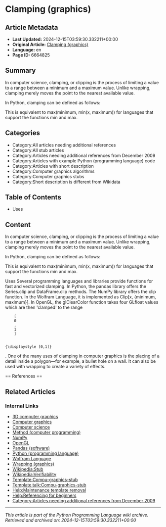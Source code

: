 # Clamping (graphics)

## Article Metadata

- **Last Updated:** 2024-12-15T03:59:30.332211+00:00
- **Original Article:** [Clamping (graphics)](https://en.wikipedia.org/wiki/Clamping_(graphics))
- **Language:** en
- **Page ID:** 6664825

## Summary

In computer science, clamping, or clipping is the process of limiting a value to a range between a minimum and a maximum value. Unlike wrapping, clamping merely moves the point to the nearest available value.

In Python, clamping can be defined as follows:

This is equivalent to max(minimum, min(x, maximum)) for languages that support the functions min and max.

## Categories

- Category:All articles needing additional references
- Category:All stub articles
- Category:Articles needing additional references from December 2009
- Category:Articles with example Python (programming language) code
- Category:Articles with short description
- Category:Computer graphics algorithms
- Category:Computer graphics stubs
- Category:Short description is different from Wikidata

## Table of Contents

- Uses

## Content

In computer science, clamping, or clipping is the process of limiting a value to a range between a minimum and a maximum value. Unlike wrapping, clamping merely moves the point to the nearest available value.

In Python, clamping can be defined as follows:

This is equivalent to max(minimum, min(x, maximum)) for languages that support the functions min and max.

Uses
Several programming languages and libraries provide functions for fast and vectorized clamping. In Python, the pandas library offers the Series.clip and DataFrame.clip methods. The NumPy library offers the clip function. In the Wolfram Language, it is implemented as Clip[x, {minimum, maximum}].
In OpenGL, the glClearColor function takes four GLfloat values which are then 'clamped' to the range 
  
    
      
        [
        0
        ,
        1
        ]
      
    
    {\displaystyle [0,1]}
  
.
One of the many uses of clamping in computer graphics is the placing of a detail inside a polygon—for example, a bullet hole on a wall. It can also be used with wrapping to create a variety of effects.


== References ==

## Related Articles

### Internal Links

- [3D computer graphics](https://en.wikipedia.org/wiki/3D_computer_graphics)
- [Computer graphics](https://en.wikipedia.org/wiki/Computer_graphics)
- [Computer science](https://en.wikipedia.org/wiki/Computer_science)
- [Method (computer programming)](https://en.wikipedia.org/wiki/Method_(computer_programming))
- [NumPy](https://en.wikipedia.org/wiki/NumPy)
- [OpenGL](https://en.wikipedia.org/wiki/OpenGL)
- [Pandas (software)](https://en.wikipedia.org/wiki/Pandas_(software))
- [Python (programming language)](https://en.wikipedia.org/wiki/Python_(programming_language))
- [Wolfram Language](https://en.wikipedia.org/wiki/Wolfram_Language)
- [Wrapping (graphics)](https://en.wikipedia.org/wiki/Wrapping_(graphics))
- [Wikipedia:Stub](https://en.wikipedia.org/wiki/Wikipedia:Stub)
- [Wikipedia:Verifiability](https://en.wikipedia.org/wiki/Wikipedia:Verifiability)
- [Template:Compu-graphics-stub](https://en.wikipedia.org/wiki/Template:Compu-graphics-stub)
- [Template talk:Compu-graphics-stub](https://en.wikipedia.org/wiki/Template_talk:Compu-graphics-stub)
- [Help:Maintenance template removal](https://en.wikipedia.org/wiki/Help:Maintenance_template_removal)
- [Help:Referencing for beginners](https://en.wikipedia.org/wiki/Help:Referencing_for_beginners)
- [Category:Articles needing additional references from December 2009](https://en.wikipedia.org/wiki/Category:Articles_needing_additional_references_from_December_2009)

---
_This article is part of the Python Programming Language wiki archive._
_Retrieved and archived on: 2024-12-15T03:59:30.332211+00:00_
